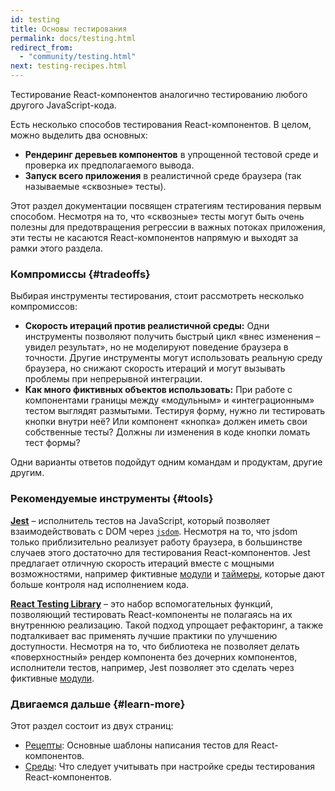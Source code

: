 ```yaml
---
id: testing
title: Основы тестирования
permalink: docs/testing.html
redirect_from:
  - "community/testing.html"
next: testing-recipes.html
---
```


Тестирование React-компонентов аналогично тестированию любого другого JavaScript-кода.

Есть несколько способов тестирования React-компонентов. В целом, можно выделить два основных:

* **Рендеринг деревьев компонентов** в упрощенной тестовой среде и проверка их предполагаемого вывода.
* **Запуск всего приложения** в реалистичной среде браузера (так называемые «сквозные» тесты).

Этот раздел документации посвящен стратегиям тестирования первым способом. Несмотря на то, что «сквозные» тесты могут быть очень полезны для предотвращения регрессии в важных потоках приложения, эти тесты не касаются React-компонентов напрямую и выходят за рамки этого раздела.

### Компромиссы {#tradeoffs}


Выбирая инструменты тестирования, стоит рассмотреть несколько компромиссов:

* **Скорость итераций против реалистичной среды:** Одни инструменты позволяют получить быстрый цикл «внес изменения – увидел результат», но не моделируют поведение браузера в точности. Другие инструменты могут использовать реальную среду браузера, но снижают скорость итераций и могут вызывать проблемы при непрерывной интеграции.
* **Как много фиктивных объектов использовать:** При работе с компонентами границы между «модульным» и «интеграционным» тестом выглядят размытыми. Тестируя форму, нужно ли тестировать кнопки внутри неё? Или компонент «кнопка» должен иметь свои собственные тесты? Должны ли изменения в коде кнопки ломать тест формы?

Одни варианты ответов подойдут одним командам и продуктам, другие другим.

### Рекомендуемые инструменты {#tools}

**[Jest](https://facebook.github.io/jest/)** – исполнитель тестов на JavaScript, который позволяет взаимодействовать с DOM через [`jsdom`](/docs/testing-environments.html#mocking-a-rendering-surface). Несмотря на то, что jsdom только приблизительно реализует работу браузера, в большинстве случаев этого достаточно для тестирования React-компонентов. Jest предлагает отличную скорость итераций вместе с мощными возможностями, например фиктивные [модули](/docs/testing-recipes.html#mocking-modules) и [таймеры](/docs/testing-recipes.html#mocking-timers), которые дают больше контроля над исполнением кода.

**[React Testing Library](https://testing-library.com/react)** – это набор вспомогательных функций, позволяющий тестировать React-компоненты не полагаясь на их внутреннюю реализацию. Такой подход упрощает рефакторинг, а также подталкивает вас применять лучшие практики по улучшению доступности. Несмотря на то, что библиотека не позволяет делать «поверхностный» рендер компонента без дочерних компонентов, исполнители тестов, например, Jest позволяет это сделать через фиктивные [модули](/docs/testing-recipes.html#mocking-modules).

### Двигаемся дальше {#learn-more}

Этот раздел состоит из двух страниц:

- [Рецепты](/docs/testing-recipes.html): Основные шаблоны написания тестов для React-компонентов.
- [Среды](/docs/testing-environments.html): Что следует учитывать при настройке среды тестирования React-компонентов.
